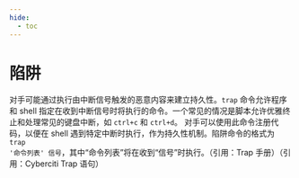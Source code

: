 ```yaml
---
hide:
  - toc
---
```


# 陷阱

对手可能通过执行由中断信号触发的恶意内容来建立持久性。<code>trap</code> 命令允许程序和 shell 指定在收到中断信号时将执行的命令。一个常见的情况是脚本允许优雅终止和处理常见的键盘中断，如 <code>ctrl+c</code> 和 <code>ctrl+d</code>。  对手可以使用此命令注册代码，以便在 shell 遇到特定中断时执行，作为持久性机制。陷阱命令的格式为 <code>trap '命令列表' 信号</code>，其中“命令列表”将在收到“信号”时执行。（引用：Trap 手册）（引用：Cyberciti Trap 语句）
